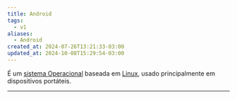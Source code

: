```yaml
---
title: Android
tags:
  - v1
aliases:
  - Android
created_at: 2024-07-26T13:21:33-03:00
updated_at: 2024-10-08T15:29:54-03:00
---
```


É um [sistema Operacional](../../../../sementes/2024/07/07/Sistema_Operacional.md) baseada em [Linux](../../../../sementes/2024/07/08/Linux.md), usado principalmente em dispositivos portáteis.

---